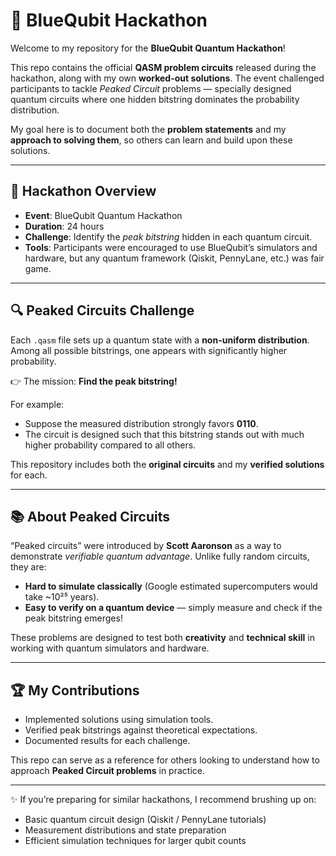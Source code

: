 # 🚀 BlueQubit Hackathon  

Welcome to my repository for the **BlueQubit Quantum Hackathon**!  

This repo contains the official **QASM problem circuits** released during the hackathon, along with my own **worked-out solutions**. The event challenged participants to tackle *Peaked Circuit* problems — specially designed quantum circuits where one hidden bitstring dominates the probability distribution.  

My goal here is to document both the **problem statements** and my **approach to solving them**, so others can learn and build upon these solutions.  

---

## 🎯 Hackathon Overview  
- **Event**: BlueQubit Quantum Hackathon  
- **Duration**: 24 hours  
- **Challenge**: Identify the *peak bitstring* hidden in each quantum circuit.  
- **Tools**: Participants were encouraged to use BlueQubit’s simulators and hardware, but any quantum framework (Qiskit, PennyLane, etc.) was fair game.  

---

## 🔍 Peaked Circuits Challenge  
Each `.qasm` file sets up a quantum state with a **non-uniform distribution**. Among all possible bitstrings, one appears with significantly higher probability.  

👉 The mission: **Find the peak bitstring!**  

For example:  
- Suppose the measured distribution strongly favors **0110**.  
- The circuit is designed such that this bitstring stands out with much higher probability compared to all others.  

This repository includes both the **original circuits** and my **verified solutions** for each.  

---

## 📚 About Peaked Circuits  
“Peaked circuits” were introduced by **Scott Aaronson** as a way to demonstrate *verifiable quantum advantage*. Unlike fully random circuits, they are:  
- **Hard to simulate classically** (Google estimated supercomputers would take ~10²⁵ years).  
- **Easy to verify on a quantum device** — simply measure and check if the peak bitstring emerges!  

These problems are designed to test both **creativity** and **technical skill** in working with quantum simulators and hardware.  

---

## 🏆 My Contributions  
- Implemented solutions using simulation tools.  
- Verified peak bitstrings against theoretical expectations.  
- Documented results for each challenge.  

This repo can serve as a reference for others looking to understand how to approach **Peaked Circuit problems** in practice.  

---

✨ If you’re preparing for similar hackathons, I recommend brushing up on:  
- Basic quantum circuit design (Qiskit / PennyLane tutorials)  
- Measurement distributions and state preparation  
- Efficient simulation techniques for larger qubit counts  
